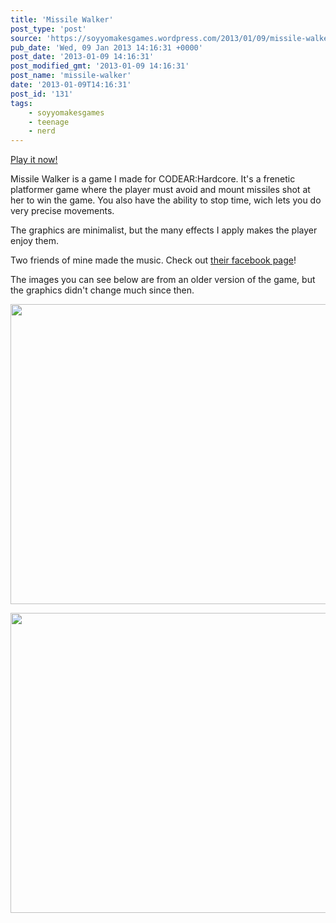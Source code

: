 ```yaml
---
title: 'Missile Walker'
post_type: 'post'
source: 'https://soyyomakesgames.wordpress.com/2013/01/09/missile-walker/'
pub_date: 'Wed, 09 Jan 2013 14:16:31 +0000'
post_date: '2013-01-09 14:16:31'
post_modified_gmt: '2013-01-09 14:16:31'
post_name: 'missile-walker'
date: '2013-01-09T14:16:31'
post_id: '131'
tags:
    - soyyomakesgames
    - teenage
    - nerd
---
```

<a title="Jugar!" href="http://gamejolt.com/games/platformer/missile-walker/11236/" target="_blank">Play it now!</a>

Missile Walker is a game I made for CODEAR:Hardcore. It's a frenetic platformer game where the player must avoid and mount missiles shot at her to win the game. You also have the ability to stop time, wich lets you do very precise movements.

The graphics are minimalist, but the many effects I apply makes the player enjoy them.

Two friends of mine made the music. Check out <a href="http://www.facebook.com/ae2oficial" target="_blank">their facebook page</a>!

The images you can see below are from an older version of the game, but the graphics didn't change much since then.

<img class="aligncenter" alt="" src="http://images2.cdn.gamejolt.com/data/games/11236/screenshots/11236_18376.jpg" width="640" height="480" />
<p style="text-align:center;"><img class="aligncenter" alt="" src="http://images2.cdn.gamejolt.com/data/games/11236/screenshots/11236_18375.jpg" width="640" height="480" /></p>
<p style="text-align:center;"></p>